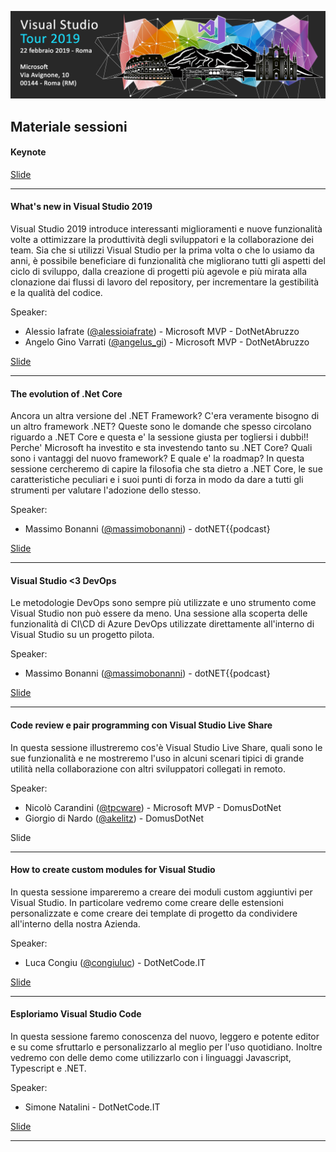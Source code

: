 ![](images/Header-Roma.jpg)


## Materiale sessioni

#### Keynote
<a href="01-KeyNote%2FVisual%20Studio%20Tour%202019%20-%20Rome%20-%20KeyNote.pdf" target="_blank">Slide</a>

---
#### What's new in Visual Studio 2019 
Visual Studio 2019 introduce interessanti miglioramenti e nuove funzionalità volte a ottimizzare la produttività degli sviluppatori e la collaborazione dei team. Sia che si utilizzi Visual Studio per la prima volta o che lo usiamo da anni, è possibile beneficiare di funzionalità che migliorano tutti gli aspetti del ciclo di sviluppo, dalla creazione di progetti più agevole e più mirata alla clonazione dai flussi di lavoro del repository, per incrementare la gestibilità e la qualità del codice.

Speaker: 
- Alessio Iafrate (<a href="https://twitter.com/alessioiafrate" target="_blank">@alessioiafrate</a>) - Microsoft MVP - DotNetAbruzzo
- Angelo Gino Varrati (<a href="https://twitter.com/angelus_gi" target="_blank">@angelus_gi</a>) - Microsoft MVP - DotNetAbruzzo

<a href="https://www.slideshare.net/alessioiafrate96/whats-new-in-visual-studio-2019" target="_blank">Slide</a>

---
#### The evolution of .Net Core 
Ancora un altra versione del .NET Framework? C'era veramente bisogno di un altro framework .NET? Queste sono le domande che spesso circolano riguardo a .NET Core e questa e' la sessione giusta per togliersi i dubbi!! Perche' Microsoft ha investito e sta investendo tanto su .NET Core? Quali sono i vantaggi del nuovo framework? E quale e' la roadmap? In questa sessione cercheremo di capire la filosofia che sta dietro a .NET Core, le sue caratteristiche peculiari e i suoi punti di forza in modo da dare a tutti gli strumenti per valutare l'adozione dello stesso.

Speaker: 
- Massimo Bonanni (<a href="https://twitter.com/massimobonanni" target="_blank">@massimobonanni</a>) - dotNET{{podcast}

<a href="03-The%20evolution%20of%20.Net%20Core%2FThe%20evolution%20of%20.NET%20Core%20-%20Rome.pdf" target="_blank">Slide</a>

---
#### Visual Studio <3 DevOps
Le metodologie DevOps sono sempre più utilizzate e uno strumento come Visual Studio non può essere da meno. Una sessione alla scoperta delle funzionalità di CI\CD di Azure DevOps utilizzate direttamente all'interno di Visual Studio su un progetto pilota.

Speaker: 
- Massimo Bonanni (<a href="https://twitter.com/massimobonanni" target="_blank">@massimobonanni</a>) - dotNET{{podcast}

<a href="04-Visual%20%20Studio%20loves%20DevOps%2FVisual%20Studio%20loves%20DevOps.pdf" target="_blank">Slide</a>

---
#### Code review e pair programming con Visual Studio Live Share
In questa sessione illustreremo cos'è Visual Studio Live Share, quali sono le sue funzionalità e ne mostreremo l'uso in alcuni scenari tipici di grande utilità nella collaborazione con altri sviluppatori collegati in remoto.

Speaker:
- Nicolò Carandini (<a href="https://twitter.com/tpcware" target="_blank">@tpcware</a>) - Microsoft MVP - DomusDotNet
- Giorgio di Nardo (<a href="https://twitter.com/akelitz" target="_blank">@akelitz</a>) - DomusDotNet

Slide

---
#### How to create custom modules for Visual Studio

In questa sessione impareremo a creare dei moduli custom aggiuntivi per Visual Studio. In particolare vedremo come creare delle estensioni personalizzate e come creare dei template di progetto da condividere all'interno della nostra Azienda.

Speaker: 
- Luca Congiu (<a href="https://twitter.com/congiuluc" target="_blank">@congiuluc</a>) - DotNetCode.IT

<a href="06-How%20to%20create%20custom%20modules%20for%20Visual%20Studio%2FVisualStudioExtensions.pdf" target="_blank">Slide</a>

---
#### Esploriamo Visual Studio Code 

In questa sessione faremo conoscenza del nuovo, leggero e potente editor e su come sfruttarlo e personalizzarlo al meglio per l'uso quotidiano. Inoltre vedremo con delle demo come utilizzarlo con i linguaggi Javascript, Typescript e .NET.

Speaker:
- Simone Natalini - DotNetCode.IT

<a href="07-Esploriamo%20Visual%20Studio%20Code%2FExploring%20VS%20Code.pdf" target="_blank">Slide</a>

---